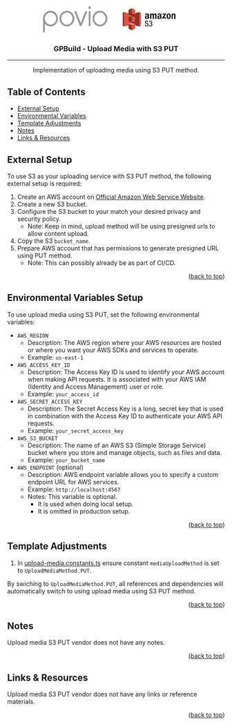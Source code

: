 <a name="readme-top"></a>

<!-- Project Logos -->
<p align="center">
  <span>
    <img style="height:64px" src="./assets/povio-logo-dark.png" alt="Povio Logo">
  </span>
  <span>
    <img style="height:64px" src="./assets/amazon-s3.png" alt="Amazon S3 Logo">
  </span>
</p>

<!-- Project Title -->
<h3 align="center">GPBuild - Upload Media with S3 PUT</h3>

---

<p align="center">Implementation of uploading media using S3 PUT method.</p>

## Table of Contents

- [External Setup](#external-setup)
- [Environmental Variables](#environmental-variables)
- [Template Adjustments](#template-adjustments)
- [Notes](#notes)
- [Links & Resources](#links-and-resources)

## External Setup <a name="external-setup"></a>

To use S3 as your uploading service with S3 PUT method, the following external setup is required:

1. Create an AWS account on [Official Amazon Web Service Website][aws-services-official-website].
2. Create a new S3 bucket.
3. Configure the S3 bucket to your match your desired privacy and security policy.
   - Note: Keep in mind, upload method will be using presigned urls to allow content upload.
4. Copy the S3 `bucket_name`.
5. Prepare AWS account that has permissions to generate presigned URL using PUT method.
   - Note: This can possibly already be as part of CI/CD.

<p align="right">(<a href="#readme-top">back to top</a>)</p>

## Environmental Variables Setup <a name="environmental-variables"></a>

To use upload media using S3 PUT, set the following environmental variables:

- `AWS_REGION`
  - Description: The AWS region where your AWS resources are hosted or where you want your AWS SDKs and services to operate.
  - Example: `us-east-1`
- `AWS_ACCESS_KEY_ID`
  - Description: The Access Key ID is used to identify your AWS account when making API requests. It is associated with your AWS IAM (Identity and Access Management) user or role.
  - Example: `your_access_id`
- `AWS_SECRET_ACCESS_KEY`
  - Description: The Secret Access Key is a long, secret key that is used in combination with the Access Key ID to authenticate your AWS API requests.
  - Example: `your_secret_access_key`
- `AWS_S3_BUCKET`
  - Description: The name of an AWS S3 (Simple Storage Service) bucket where you store and manage objects, such as files and data.
  - Example: `your_bucket_name`
- `AWS_ENDPOINT` (optional)
  - Description: AWS endpoint variable allows you to specify a custom endpoint URL for AWS services.
  - Example: `http://localhost:4567`
  - Notes: This variable is optional.
    - It is used when doing local setup.
    - It is omitted in production setup.

<p align="right">(<a href="#readme-top">back to top</a>)</p>

## Template Adjustments <a name="template-adjustments"></a>

1. In [upload-media.constants.ts](../upload-media/upload-media.constants.ts) ensure constant `mediaUploadMethod` is set to `UploadMediaMethod.PUT`.

By swiching to `UploadMediaMethod.PUT`, all references and dependencies will automatically switch to using upload media using S3 PUT method.

<p align="right">(<a href="#readme-top">back to top</a>)</p>

## Notes <a name="notes"></a>

Upload media S3 PUT vendor does not have any notes.

<p align="right">(<a href="#readme-top">back to top</a>)</p>

## Links & Resources <a name="links-and-resources"></a>

Upload media S3 PUT vendor does not have any links or reference materials.

<p align="right">(<a href="#readme-top">back to top</a>)</p>

<!-- Readme Variables -->

[aws-services-official-website]: https://aws.amazon.com/
